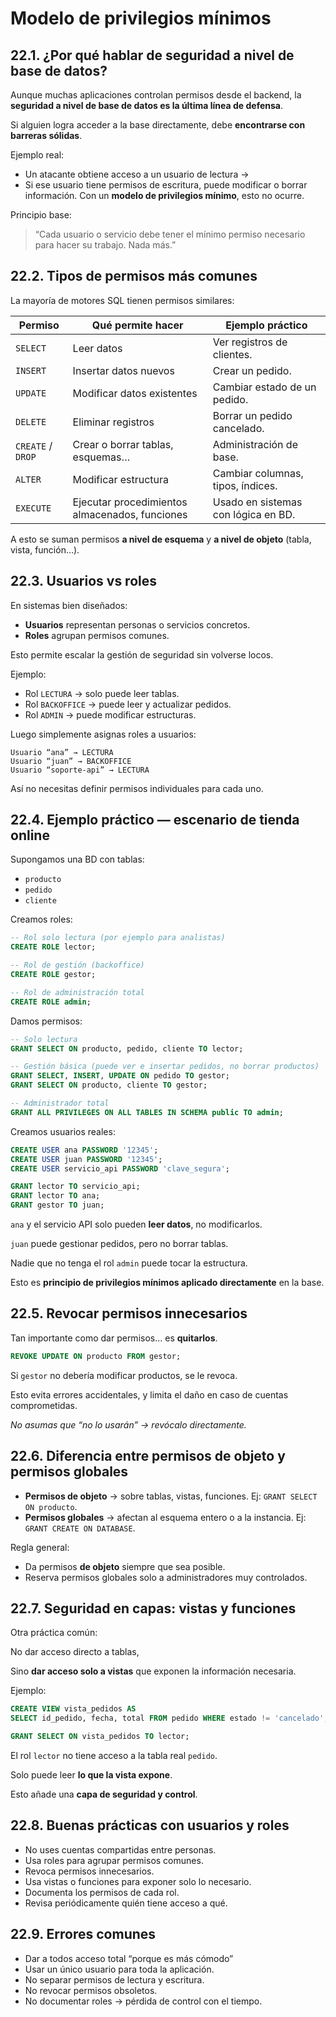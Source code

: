 # Modelo de privilegios mínimos

## 22.1. ¿Por qué hablar de seguridad a nivel de base de datos?

Aunque muchas aplicaciones controlan permisos desde el backend, la **seguridad a nivel de base de datos es la última línea de defensa**.

Si alguien logra acceder a la base directamente, debe **encontrarse con barreras sólidas**.

Ejemplo real:

- Un atacante obtiene acceso a un usuario de lectura →
- Si ese usuario tiene permisos de escritura, puede modificar o borrar información.
  Con un **modelo de privilegios mínimo**, esto no ocurre.

Principio base:

> “Cada usuario o servicio debe tener el mínimo permiso necesario para hacer su trabajo. Nada más.”

## 22.2. Tipos de permisos más comunes

La mayoría de motores SQL tienen permisos similares:

| Permiso           | Qué permite hacer                              | Ejemplo práctico                    |
| ----------------- | ---------------------------------------------- | ----------------------------------- |
| `SELECT`          | Leer datos                                     | Ver registros de clientes.          |
| `INSERT`          | Insertar datos nuevos                          | Crear un pedido.                    |
| `UPDATE`          | Modificar datos existentes                     | Cambiar estado de un pedido.        |
| `DELETE`          | Eliminar registros                             | Borrar un pedido cancelado.         |
| `CREATE` / `DROP` | Crear o borrar tablas, esquemas…               | Administración de base.             |
| `ALTER`           | Modificar estructura                           | Cambiar columnas, tipos, índices.   |
| `EXECUTE`         | Ejecutar procedimientos almacenados, funciones | Usado en sistemas con lógica en BD. |

A esto se suman permisos **a nivel de esquema** y **a nivel de objeto** (tabla, vista, función…).

## 22.3. Usuarios vs roles

En sistemas bien diseñados:

- **Usuarios** representan personas o servicios concretos.
- **Roles** agrupan permisos comunes.

Esto permite escalar la gestión de seguridad sin volverse locos.

Ejemplo:

- Rol `LECTURA` → solo puede leer tablas.
- Rol `BACKOFFICE` → puede leer y actualizar pedidos.
- Rol `ADMIN` → puede modificar estructuras.

Luego simplemente asignas roles a usuarios:

```
Usuario “ana” → LECTURA
Usuario “juan” → BACKOFFICE
Usuario “soporte-api” → LECTURA

```

Así no necesitas definir permisos individuales para cada uno.

## 22.4. Ejemplo práctico — escenario de tienda online

Supongamos una BD con tablas:

- `producto`
- `pedido`
- `cliente`

Creamos roles:

```sql
-- Rol solo lectura (por ejemplo para analistas)
CREATE ROLE lector;

-- Rol de gestión (backoffice)
CREATE ROLE gestor;

-- Rol de administración total
CREATE ROLE admin;

```

Damos permisos:

```sql
-- Solo lectura
GRANT SELECT ON producto, pedido, cliente TO lector;

-- Gestión básica (puede ver e insertar pedidos, no borrar productos)
GRANT SELECT, INSERT, UPDATE ON pedido TO gestor;
GRANT SELECT ON producto, cliente TO gestor;

-- Administrador total
GRANT ALL PRIVILEGES ON ALL TABLES IN SCHEMA public TO admin;

```

Creamos usuarios reales:

```sql
CREATE USER ana PASSWORD '12345';
CREATE USER juan PASSWORD '12345';
CREATE USER servicio_api PASSWORD 'clave_segura';

GRANT lector TO servicio_api;
GRANT lector TO ana;
GRANT gestor TO juan;

```

`ana` y el servicio API solo pueden **leer datos**, no modificarlos.

`juan` puede gestionar pedidos, pero no borrar tablas.

Nadie que no tenga el rol `admin` puede tocar la estructura.

Esto es **principio de privilegios mínimos aplicado directamente** en la base.

## 22.5. Revocar permisos innecesarios

Tan importante como dar permisos… es **quitarlos**.

```sql
REVOKE UPDATE ON producto FROM gestor;

```

Si `gestor` no debería modificar productos, se le revoca.

Esto evita errores accidentales, y limita el daño en caso de cuentas comprometidas.

_No asumas que “no lo usarán” → revócalo directamente._

## 22.6. Diferencia entre permisos de objeto y permisos globales

- **Permisos de objeto** → sobre tablas, vistas, funciones.
  Ej: `GRANT SELECT ON producto`.
- **Permisos globales** → afectan al esquema entero o a la instancia.
  Ej: `GRANT CREATE ON DATABASE`.

Regla general:

- Da permisos **de objeto** siempre que sea posible.
- Reserva permisos globales solo a administradores muy controlados.

## 22.7. Seguridad en capas: vistas y funciones

Otra práctica común:

No dar acceso directo a tablas,

Sino **dar acceso solo a vistas** que exponen la información necesaria.

Ejemplo:

```sql
CREATE VIEW vista_pedidos AS
SELECT id_pedido, fecha, total FROM pedido WHERE estado != 'cancelado';

GRANT SELECT ON vista_pedidos TO lector;

```

El rol `lector` no tiene acceso a la tabla real `pedido`.

Solo puede leer **lo que la vista expone**.

Esto añade una **capa de seguridad y control**.

## 22.8. Buenas prácticas con usuarios y roles

- No uses cuentas compartidas entre personas.
- Usa roles para agrupar permisos comunes.
- Revoca permisos innecesarios.
- Usa vistas o funciones para exponer solo lo necesario.
- Documenta los permisos de cada rol.
- Revisa periódicamente quién tiene acceso a qué.

## 22.9. Errores comunes

- Dar a todos acceso total “porque es más cómodo”
- Usar un único usuario para toda la aplicación.
- No separar permisos de lectura y escritura.
- No revocar permisos obsoletos.
- No documentar roles → pérdida de control con el tiempo.
